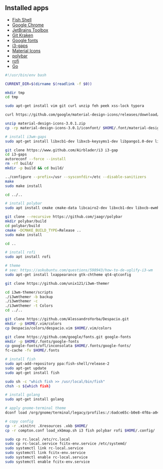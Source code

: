 ## Installed apps
- [Fish Shell](https://fishshell.com/)
- [Google Chrome](https://www.google.co.jp/chrome/browser/desktop/index.html)
- [JetBrains Toolbox](https://www.jetbrains.com/toolbox/app/)
- [Git Kraken](https://www.gitkraken.com/)
- [Google fonts](https://github.com/google/fonts)
- [i3-gaps](https://github.com/Airblader/i3)
- [Material Icons](https://github.com/google/material-design-icons)
- [polybar](https://github.com/jaagr/polybar)
- [rofi](https://github.com/DaveDavenport/rofi)
- [Go](https://github.com/golang/go)

```sh
#!/usr/bin/env bash

CURRENT_DIR=$(dirname $(readlink -f $0))

mkdir tmp
cd tmp

sudo apt-get install vim git curl unzip feh peek xss-lock typora

curl https://github.com/google/material-design-icons/releases/download/3.0.1/material-design-icons-3.0.1.zip

unzip material-design-icons-3.0.1.zip
cp -rp material-design-icons-3.0.1/iconfont/ $HOME/.font/material-design-icons

# install i3wm-gaps
sudo apt-get install libxcb1-dev libxcb-keysyms1-dev libpango1.0-dev libxcb-util0-dev libxcb-icccm4-dev libyajl-dev libstartup-notification0-dev libxcb-randr0-dev libev-dev libxcb-cursor-dev libxcb-xinerama0-dev libxcb-xkb-dev libxkbcommon-dev libxkbcommon-x11-dev autoconf libxcb-xrm0 libxcb-xrm-dev automake

git clone https://www.github.com/Airblader/i3 i3-gap
cd i3-gaps
autoreconf --force --install
rm -rf build/
mkdir -p build && cd build/

../configure --prefix=/usr --sysconfdir=/etc --disable-sanitizers
make
sudo make install

cd ../..

# install polybar
sudo apt install cmake cmake-data libcairo2-dev libxcb1-dev libxcb-ewmh-dev libxcb-icccm4-dev libxcb-image0-dev libxcb-randr0-dev libxcb-util0-dev libxcb-xkb-dev pkg-config python-xcbgen xcb-proto libxcb-xrm-dev i3-wm libasound2-dev libmpdclient-dev libiw-dev libcurl4-openssl-dev libxcb-cursor-dev

git clone --recursive https://github.com/jaagr/polybar
mkdir polybar/build
cd polybar/build
cmake -DCMAKE_BUILD_TYPE=Release ..
sudo make install

cd ..

# install rofi
sudo apt install rofi

# theme
# see: https://askubuntu.com/questions/598943/how-to-de-uglify-i3-wm
sudo apt-get install lxappearance gtk-chtheme qt4-qtconfig

git clone https://github.com/unix121/i3wm-themer

cd i3wm-themer/scripts
./i3wmthemer -b backup
./i3wmthemer -c
./i3wmthemer -t Colors
cd ../..

git clone https://github.com/AlessandroYorba/Despacio.git
mkdir -p $HOME/.vim/colors
cp Despacio/colors/despacio.vim $HOME/.vim/colors

git clone https://github.com/google/fonts.git google-fonts
mkdir -p $HOME/.fonts/google-fonts
cp google-fonts/ofl/inconsolata $HOME/.fonts/google-fonts/
fc-cache -fv $HOME/.fonts

# install fish
sudo apt-add-repository ppa:fish-shell/release-2
sudo apt-get update
sudo apt-get install fish

sudo sh -c "which fish >> /usr/local/bin/fish"
chsh -s ${which fish}

# install golang
sudo apt-get install golang

# apply gnome-terminal theme
dconf load /org/gnome/terminal/legacy/profiles:/:6adce65c-b0e8-4f0a-a04a-555e728da6ac/ < $CURRENT_DIR/gnome-terminal-profile.dconf

# copy config
cp -r .xinitrc .Xresources .xkb $HOME/
cp -r compton.conf load_xkbmap.sh i3 fish polybar rofi $HOME/.config/

sudo cp rc.local /etc/rc.local
sudo cp rc-local.service fcitx-env.service /etc/systemd/
sudo systemctl link rc-local.service
sudo systemctl link fcitx-env.service
sudo systemctl enable rc-local.service
sudo systemctl enable fcitx-env.service
```
